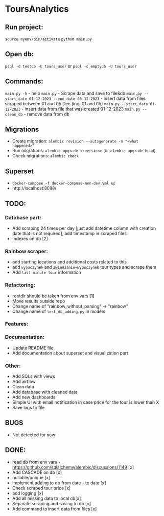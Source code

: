 # ToursAnalytics

## Run project:
`source myenv/bin/activate`
`python main.py`

## Open db:
`psql -d testdb -U tours_user`
or
`psql -d emptydb -U tours_user`

## Commands:
`main.py -h` - help
`main.py` - Scrape data and save to file&db
`main.py --start_date 01-12-2023 --end_date 05-12-2023` - insert data from files scraped between 01 and 05 Dec (inc. 01 and 05)
`main.py --start_date 01-12-2023` - insert data from file that was created 01-12-2023
`main.py --clean_db` - remove data from db

## Migrations
- Create migration:
`alembic revision --autogenerate -m "<what happened>"`
- Run migrations:
`alembic upgrade <revision>`
  (or `alembic upgrade head`)
- Check migrations:
`alembic check`

## Superset
- `docker-compose -f docker-compose-non-dev.yml up`
- http://localhost:8088/


## TODO:
### Database part:
- Add scraping 24 times per day [just add datetime column with creation date that is not required], add timestamp in scraped files
- Indexes on db [2]

### Rainbow scraper:
- add starting locations and additional costs related to this
- add `wypoczynek` and `zwiedzanie+wypoczynek` tour types and scrape them 
- Add `last minute tour` information

### Refactoring:
- rootdir should be taken from env vars [1]
- Move results outside repo
- Change name of "rainbow_without_parsing" -> "rainbow"
- Change name of `test_db_adding.py` in models

### Features:

### Documentation:
- Update README file
- Add documentation about superset and visualization part

### Other:
- Add SQLs with views
- Add airflow
- Clean data
- Add database with cleaned data
- Add new dashboards
- Simple UI with email notification in case price for the tour is lower than X
- Save logs to file

## BUGS
- Not detected for now

## DONE:
- read db from env vars - https://github.com/sqlalchemy/alembic/discussions/1149 [x]
- Add CASCADE on db [x]
- nullable/unique [x]
- implement adding to db from date - to date [x]
- Check scraped tour price [x]
- add logging [x]
- Add all missing data to local db[x]
- Separate scraping and saving to db [x]
- Add command to insert data from files [x]

